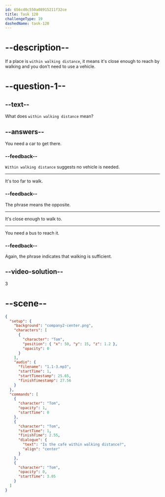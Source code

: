 ```yaml
---
id: 656cd0c550a08915211f32ce
title: Task 120
challengeType: 19
dashedName: task-120
---
```


# --description--

If a place is `within walking distance`, it means it's close enough to reach by walking and you don't need to use a vehicle.

# --question-1--

## --text--

What does `within walking distance` mean?

## --answers--

You need a car to get there.

### --feedback--

`Within walking distance` suggests no vehicle is needed.

---

It's too far to walk.

### --feedback--

The phrase means the opposite.

---

It's close enough to walk to.

---

You need a bus to reach it.

### --feedback--

Again, the phrase indicates that walking is sufficient.

## --video-solution--

3

# --scene--

```json
{
  "setup": {
    "background": "company2-center.png",
    "characters": [
      {
        "character": "Tom",
        "position": { "x": 50, "y": 15, "z": 1.2 },
        "opacity": 0
      }
    ],
    "audio": {
      "filename": "1.1-3.mp3",
      "startTime": 1,
      "startTimestamp": 25.65,
      "finishTimestamp": 27.56
    }
  },
  "commands": [
    {
      "character": "Tom",
      "opacity": 1,
      "startTime": 0
    },
    {
      "character": "Tom",
      "startTime": 1,
      "finishTime": 2.55,
      "dialogue": {
        "text": "Is the cafe within walking distance?",
        "align": "center"
      }
    },
    {
      "character": "Tom",
      "opacity": 0,
      "startTime": 3.05
    }
  ]
}
```
